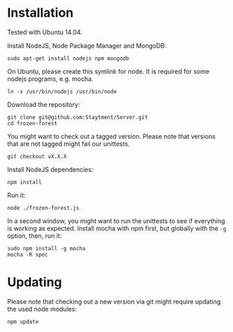 Installation
============

Tested with Ubuntu 14.04.

Install NodeJS, Node Package Manager and MongoDB:

    sudo apt-get install nodejs npm mongodb

On Ubuntu, please create this symlink for node. It is required for some nodejs programs, e.g. mocha.

    ln -s /usr/bin/nodejs /usr/bin/node

Download the repository:

    git clone git@github.com:Staytment/Server.git
    cd frozen-forest
  
You might want to check out a tagged version. Please note that versions that are not tagged might fail our unittests.

    git checkout vX.X.X

Install NodeJS dependencies:

    npm install
  
Run it:

    node ./frozen-forest.js
  
In a second window, you might want to run the unittests to see if everything is working as expected. Install mocha with
npm first, but globally with the `-g` option, then, run it:

    sudo npm install -g mocha
    mocha -R spec
  
Updating
========

Please note that checking out a new version via git might require updating the used node modules:

    npm update
